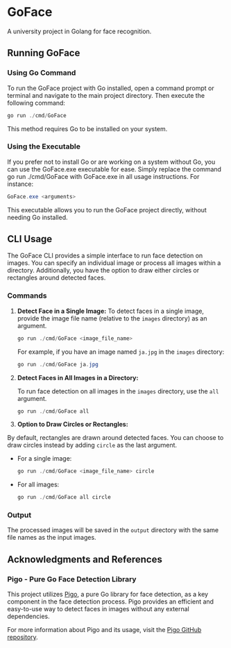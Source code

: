 # GoFace

A university project in Golang for face recognition.

## Running GoFace

### Using Go Command

To run the GoFace project with Go installed, open a command prompt or terminal and navigate to the main project directory. Then execute the following command:

```powershell
go run ./cmd/GoFace
```

This method requires Go to be installed on your system.

### Using the Executable

If you prefer not to install Go or are working on a system without Go, you can use the GoFace.exe executable for ease. Simply replace the command go run ./cmd/GoFace with GoFace.exe in all usage instructions. For instance:

```powershell
GoFace.exe <arguments>
```

This executable allows you to run the GoFace project directly, without needing Go installed.

## CLI Usage

The GoFace CLI provides a simple interface to run face detection on images. You can specify an individual image or process all images within a directory. Additionally, you have the option to draw either circles or rectangles around detected faces.

### Commands

1. **Detect Face in a Single Image:**
    To detect faces in a single image, provide the image file name (relative to the `images` directory) as an argument.

    ```powershell
    go run ./cmd/GoFace <image_file_name>
    ```

    For example, if you have an image named `ja.jpg` in the `images` directory:

    ```powershell
    go run ./cmd/GoFace ja.jpg
    ```

2. **Detect Faces in All Images in a Directory:**

    To run face detection on all images in the `images` directory, use the `all` argument.

    ```powershell
    go run ./cmd/GoFace all
    ```

3. **Option to Draw Circles or Rectangles:**

By default, rectangles are drawn around detected faces. You can choose to draw circles instead by adding `circle` as the last argument.

- For a single image:

  ```powershell
  go run ./cmd/GoFace <image_file_name> circle
  ```

- For all images:

  ```powershell
  go run ./cmd/GoFace all circle
  ```

### Output

The processed images will be saved in the `output` directory with the same file names as the input images.

## Acknowledgments and References

### Pigo - Pure Go Face Detection Library

This project utilizes [Pigo](https://github.com/esimov/pigo), a pure Go library for face detection, as a key component in the face detection process. Pigo provides an efficient and easy-to-use way to detect faces in images without any external dependencies.

For more information about Pigo and its usage, visit the [Pigo GitHub repository](https://github.com/esimov/pigo/tree/master).
